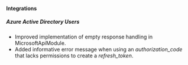 
#### Integrations
##### Azure Active Directory Users
- Improved implementation of empty response handling in MicrosoftApiModule.
- Added informative error message when using an *authorization_code* that lacks permissions to create a *refresh_token*. 
